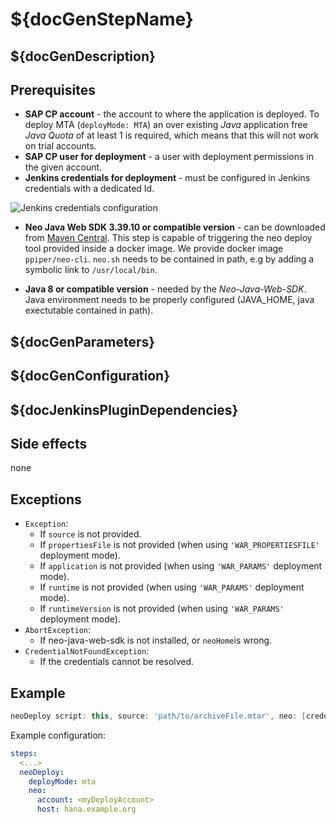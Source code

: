 # ${docGenStepName}

## ${docGenDescription}

## Prerequisites

* **SAP CP account** - the account to where the application is deployed. To deploy MTA (`deployMode: MTA`) an over existing _Java_ application  free _Java Quota_ of at least 1 is required, which means that this will not work on trial accounts.
* **SAP CP user for deployment** - a user with deployment permissions in the given account.
* **Jenkins credentials for deployment** - must be configured in Jenkins credentials with a dedicated Id.

![Jenkins credentials configuration](../images/neo_credentials.png)

* **Neo Java Web SDK 3.39.10 or compatible version** - can be downloaded from [Maven Central](http://central.maven.org/maven2/com/sap/cloud/neo-java-web-sdk/). This step is capable of triggering the neo deploy tool provided inside a docker image. We provide docker image `ppiper/neo-cli`. `neo.sh` needs to be contained in path, e.g by adding a symbolic link to `/usr/local/bin`.

* **Java 8 or compatible version** - needed by the *Neo-Java-Web-SDK*. Java environment needs to be properly configured (JAVA_HOME, java exectutable contained in path).

## ${docGenParameters}

## ${docGenConfiguration}

## ${docJenkinsPluginDependencies}

## Side effects

none

## Exceptions

* `Exception`:
    * If `source` is not provided.
    * If `propertiesFile` is not provided (when using `'WAR_PROPERTIESFILE'` deployment mode).
    * If `application` is not provided (when using `'WAR_PARAMS'` deployment mode).
    * If `runtime` is not provided (when using `'WAR_PARAMS'` deployment mode).
    * If `runtimeVersion` is not provided (when using `'WAR_PARAMS'` deployment mode).
* `AbortException`:
    * If neo-java-web-sdk is not installed, or `neoHome`is wrong.
* `CredentialNotFoundException`:
    * If the credentials cannot be resolved.

## Example

```groovy
neoDeploy script: this, source: 'path/to/archiveFile.mtar', neo: [credentialsId: 'my-credentials-id', host: hana.example.org]
```

Example configuration:

```yaml
steps:
  <...>
  neoDeploy:
    deployMode: mta
    neo:
      account: <myDeployAccount>
      host: hana.example.org
```
